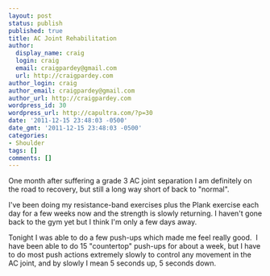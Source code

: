 ```yaml
---
layout: post
status: publish
published: true
title: AC Joint Rehabilitation
author:
  display_name: craig
  login: craig
  email: craigpardey@gmail.com
  url: http://craigpardey.com
author_login: craig
author_email: craigpardey@gmail.com
author_url: http://craigpardey.com
wordpress_id: 30
wordpress_url: http://capultra.com/?p=30
date: '2011-12-15 23:48:03 -0500'
date_gmt: '2011-12-15 23:48:03 -0500'
categories:
- Shoulder
tags: []
comments: []
---
```

<p>One month after suffering a grade 3 AC joint separation I am definitely on the road to recovery, but still a long way short of back to "normal".</p>
<p>I've been doing my resistance-band exercises plus the Plank exercise each day for a few weeks now and the strength is slowly returning. I haven't gone back to the gym yet but I think I'm only a few days away.</p>
<p>Tonight I was able to do a few push-ups which made me feel really good. &nbsp;I have been able to do 15 "countertop" push-ups for about a week, but I have to do most push actions extremely slowly to control any movement in the AC joint, and by slowly I mean 5 seconds up, 5 seconds down.</p>
